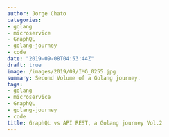 ```yaml
---
author: Jorge Chato
categories:
- golang
- microservice
- GraphQL
- golang-journey
- code
date: "2019-09-08T04:53:44Z"
draft: true
image: /images/2019/09/IMG_0255.jpg
summary: Second Volume of a Golang journey.
tags:
- golang
- microservice
- GraphQL
- golang-journey
- code
title: GraphQL vs API REST, a Golang journey Vol.2
---
```





